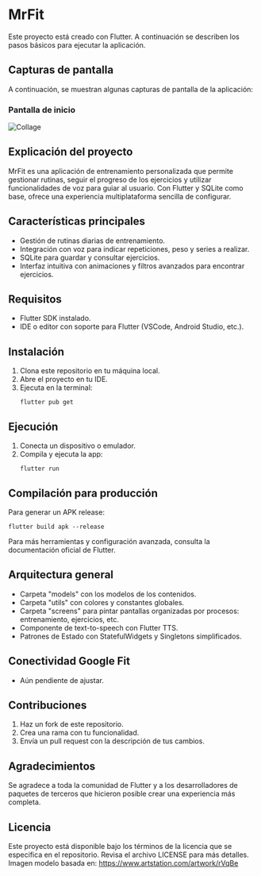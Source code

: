 # MrFit

Este proyecto está creado con Flutter. A continuación se describen los pasos básicos para ejecutar la aplicación.

## Capturas de pantalla
A continuación, se muestran algunas capturas de pantalla de la aplicación:

### Pantalla de inicio
![Collage](./img_app/mix.jpg)

## Explicación del proyecto
MrFit es una aplicación de entrenamiento personalizada que permite gestionar rutinas, seguir el progreso de los ejercicios y utilizar funcionalidades de voz para guiar al usuario. Con Flutter y SQLite como base, ofrece una experiencia multiplataforma sencilla de configurar.

## Características principales
- Gestión de rutinas diarias de entrenamiento.
- Integración con voz para indicar repeticiones, peso y series a realizar.
- SQLite para guardar y consultar ejercicios.
- Interfaz intuitiva con animaciones y filtros avanzados para encontrar ejercicios.

## Requisitos
- Flutter SDK instalado.
- IDE o editor con soporte para Flutter (VSCode, Android Studio, etc.).

## Instalación
1. Clona este repositorio en tu máquina local.
2. Abre el proyecto en tu IDE.
3. Ejecuta en la terminal:
   ```
   flutter pub get
   ```

## Ejecución
1. Conecta un dispositivo o emulador.
2. Compila y ejecuta la app:
   ```
   flutter run
   ```

## Compilación para producción
Para generar un APK release:
```
flutter build apk --release
```

Para más herramientas y configuración avanzada, consulta la documentación oficial de Flutter.

## Arquitectura general
- Carpeta "models" con los modelos de los contenidos.
- Carpeta "utils" con colores y constantes globales.
- Carpeta "screens" para pintar pantallas organizadas por procesos: entrenamiento, ejercicios, etc.
- Componente de text-to-speech con Flutter TTS.
- Patrones de Estado con StatefulWidgets y Singletons simplificados.

## Conectividad Google Fit
- Aún pendiente de ajustar.

## Contribuciones
1. Haz un fork de este repositorio.
2. Crea una rama con tu funcionalidad.
3. Envía un pull request con la descripción de tus cambios.

## Agradecimientos
Se agradece a toda la comunidad de Flutter y a los desarrolladores de paquetes de terceros que hicieron posible crear una experiencia más completa.

## Licencia
Este proyecto está disponible bajo los términos de la licencia que se especifica en el repositorio. Revisa el archivo LICENSE para más detalles.
Imagen modelo basada en: https://www.artstation.com/artwork/rVqBe